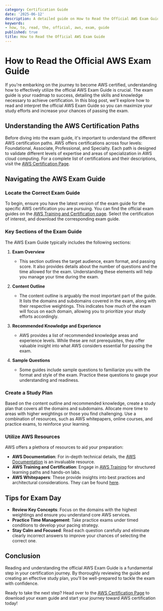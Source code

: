 ```yaml
---
category: Certification Guide
date: '2025-06-12'
description: A detailed guide on How to Read the Official AWS Exam Guide
keywords:
- how, to, read, the, official, aws, exam, guide
published: true
title: How to Read the Official AWS Exam Guide
---
```


# How to Read the Official AWS Exam Guide

If you're embarking on the journey to become AWS certified, understanding how to effectively utilize the official AWS Exam Guide is crucial. The exam guide is your roadmap to success, detailing the skills and knowledge necessary to achieve certification. In this blog post, we'll explore how to read and interpret the official AWS Exam Guide so you can maximize your study efforts and increase your chances of passing the exam.

## Understanding the AWS Certification Paths

Before diving into the exam guide, it's important to understand the different AWS certification paths. AWS offers certifications across four levels: Foundational, Associate, Professional, and Specialty. Each path is designed to validate different levels of expertise and areas of specialization in AWS cloud computing. For a complete list of certifications and their descriptions, visit the [AWS Certification Page](https://aws.amazon.com/certification/).

## Navigating the AWS Exam Guide

### Locate the Correct Exam Guide

To begin, ensure you have the latest version of the exam guide for the specific AWS certification you are pursuing. You can find the official exam guides on the [AWS Training and Certification page](https://aws.amazon.com/training/). Select the certification of interest, and download the corresponding exam guide.

### Key Sections of the Exam Guide

The AWS Exam Guide typically includes the following sections:

1. **Exam Overview**
   - This section outlines the target audience, exam format, and passing score. It also provides details about the number of questions and the time allowed for the exam. Understanding these elements will help you manage your time during the exam.

2. **Content Outline**
   - The content outline is arguably the most important part of the guide. It lists the domains and subdomains covered in the exam, along with their respective weightings. This indicates how much of the exam will focus on each domain, allowing you to prioritize your study efforts accordingly.

3. **Recommended Knowledge and Experience**
   - AWS provides a list of recommended knowledge areas and experience levels. While these are not prerequisites, they offer valuable insight into what AWS considers essential for passing the exam.

4. **Sample Questions**
   - Some guides include sample questions to familiarize you with the format and style of the exam. Practice these questions to gauge your understanding and readiness.

### Create a Study Plan

Based on the content outline and recommended knowledge, create a study plan that covers all the domains and subdomains. Allocate more time to areas with higher weightings or those you find challenging. Use a combination of resources, such as AWS whitepapers, online courses, and practice exams, to reinforce your learning.

### Utilize AWS Resources

AWS offers a plethora of resources to aid your preparation:

- **AWS Documentation**: For in-depth technical details, the [AWS Documentation](https://docs.aws.amazon.com/) is an invaluable resource.
- **AWS Training and Certification**: Engage in [AWS Training](https://aws.amazon.com/training/) for structured learning paths and hands-on labs.
- **AWS Whitepapers**: These provide insights into best practices and architectural considerations. They can be found [here](https://aws.amazon.com/whitepapers/).

## Tips for Exam Day

- **Review Key Concepts**: Focus on the domains with the highest weightings and ensure you understand core AWS services.
- **Practice Time Management**: Take practice exams under timed conditions to develop your pacing strategy.
- **Stay Calm and Focused**: Read each question carefully and eliminate clearly incorrect answers to improve your chances of selecting the correct one.

## Conclusion

Reading and understanding the official AWS Exam Guide is a fundamental step in your certification journey. By thoroughly reviewing the guide and creating an effective study plan, you'll be well-prepared to tackle the exam with confidence.

Ready to take the next step? Head over to the [AWS Certification Page](https://aws.amazon.com/certification/) to download your exam guide and start your journey toward AWS certification today!